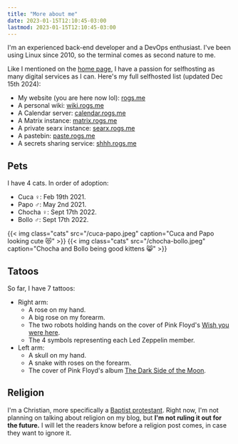 ```yaml
---
title: "More about me"
date: 2023-01-15T12:10:45-03:00
lastmod: 2023-01-15T12:10:45-03:00
---
```


I'm an experienced back-end developer and a DevOps enthusiast. I've been using Linux since 2010, so the terminal comes as second nature to me.

Like I mentioned on the [home page](/), I have a passion for selfhosting as many digital services as I can. Here's my full selfhosted list (updated Dec 15th 2024):

- My website (you are here now lol): [rogs.me](https://rogs.me)
- A personal wiki: [wiki.rogs.me](https://wiki.rogs.me)
- A Calendar server: [calendar.rogs.me](https://calendar.rogs.me)
- A Matrix instance: [matrix.rogs.me](https://matrix.rogs.me)
- A private searx instance: [searx.rogs.me](https://searx.rogs.me)
- A pastebin: [paste.rogs.me](http://paste.rogs.me)
- A secrets sharing service: [shhh.rogs.me](https://shhh.rogs.me)

## Pets
I have 4 cats. In order of adoption:
- Cuca ♀: Feb 19th 2021.
- Papo ♂: May 2nd 2021.
- Chocha ♀: Sept 17th 2022.
- Bollo ♂: Sept 17th 2022.

{{< img class="cats" src="/cuca-papo.jpeg" caption="Cuca and Papo looking cute 😻" >}}
{{< img class="cats" src="/chocha-bollo.jpeg" caption="Chocha and Bollo being good kittens 😸" >}}

## Tatoos
So far, I have 7 tattoos:
- Right arm:
  + A rose on my hand.
  + A big rose on my forearm.
  + The two robots holding hands on the cover of Pink Floyd's [Wish you were here](https://en.wikipedia.org/wiki/Wish_You_Were_Here_(Pink_Floyd_album)#/media/File:Wish_you_were_here_by_Pink_Floyd_banner.png).
  + The 4 symbols representing each Led Zeppelin member.
- Left arm:
  + A skull on my hand.
  + A snake with roses on the forearm.
  + The cover of Pink Floyd's album [The Dark Side of the Moon](https://en.wikipedia.org/wiki/The_Dark_Side_of_the_Moon#/media/File:Dark_Side_of_the_Moon.png).

## Religion
I'm a Christian, more specifically a [Baptist protestant](https://en.wikipedia.org/wiki/Baptists). Right now, I'm not planning on talking about religion on my blog, but **I'm not ruling it out for the future.** I will let the readers know before a religion post comes, in case they want to ignore it.
